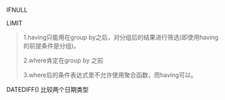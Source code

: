IFNULL  

LIMIT

> 
>
> 1.having只能用在group by之后，对分组后的结果进行筛选(即使用having的前提条件是分组)。
>
> 2.where肯定在group by 之前
>
> 3.where后的条件表达式里不允许使用聚合函数，而having可以。

DATEDIFF()  比较两个日期类型

